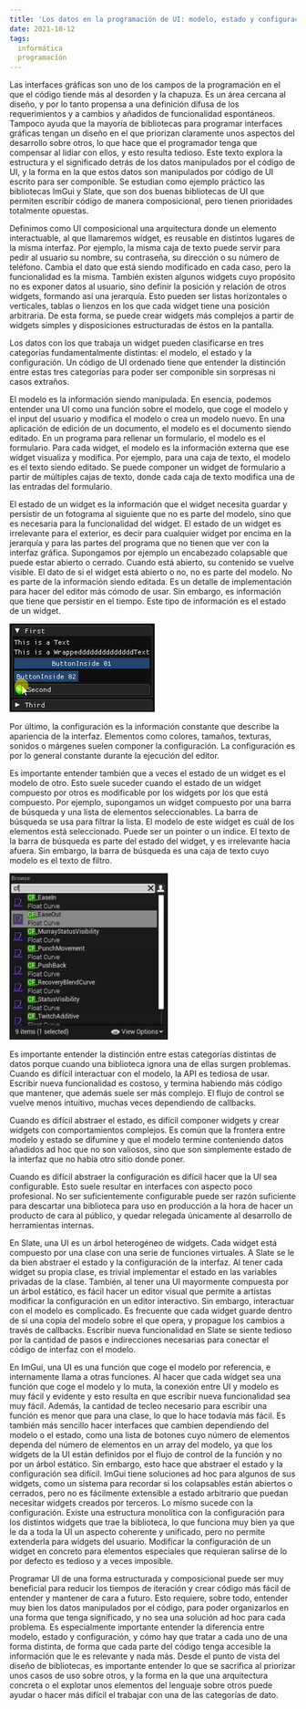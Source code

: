 ```yaml
---
title: 'Los datos en la programación de UI: modelo, estado y configuración'
date: 2021-10-12
tags:
  informática
  programación
---
```

Las interfaces gráficas son uno de los campos de la programación en el que el código tiende más al desorden y la chapuza. Es un área cercana al diseño, y por lo tanto propensa a una definición difusa de los requerimientos y a cambios y añadidos de funcionalidad espontáneos. Tampoco ayuda que la mayoría de bibliotecas para programar interfaces gráficas tengan un diseño en el que priorizan claramente unos aspectos del desarrollo sobre otros, lo que hace que el programador tenga que compensar al lidiar con ellos, y esto resulta tedioso. Este texto explora la estructura y el significado detrás de los datos manipulados por el código de UI, y la forma en la que estos datos son manipulados por código de UI escrito para ser componible. Se estudian como ejemplo práctico las bibliotecas ImGui y Slate, que son dos buenas bibliotecas de UI que permiten escribir código de manera composicional, pero tienen prioridades totalmente opuestas.

Definimos como UI composicional una arquitectura donde un elemento interactuable, al que llamaremos widget, es reusable en distintos lugares de la misma interfaz. Por ejemplo, la misma caja de texto puede servir para pedir al usuario su nombre, su contraseña, su dirección o su número de teléfono. Cambia el dato que está siendo modificado en cada caso, pero la funcionalidad es la misma. También existen algunos widgets cuyo propósito no es exponer datos al usuario, sino definir la posición y relación de otros widgets, formando así una jerarquía. Esto pueden ser listas horizontales o verticales, tablas o lienzos en los que cada widget tiene una posición arbitraria. De esta forma, se puede crear widgets más complejos a partir de widgets simples y disposiciones estructuradas de éstos en la pantalla.

Los datos con los que trabaja un widget pueden clasificarse en tres categorías fundamentalmente distintas: el modelo, el estado y la configuración. Un código de UI ordenado tiene que entender la distinción entre estas tres categorías para poder ser componible sin sorpresas ni casos extraños.

El modelo es la información siendo manipulada. En esencia, podemos entender una UI como una función sobre el modelo, que coge el modelo y el input del usuario y modifica el modelo o crea un modelo nuevo. En una aplicación de edición de un documento, el modelo es el documento siendo editado. En un programa para rellenar un formulario, el modelo es el formulario. Para cada widget, el modelo es la información externa que ese widget visualiza y modifica. Por ejemplo, para una caja de texto, el modelo es el texto siendo editado. Se puede componer un widget de formulario a partir de múltiples cajas de texto, donde cada caja de texto modifica una de las entradas del formulario.

El estado de un widget es la información que el widget necesita guardar y persistir de un fotograma al siguiente que no es parte del modelo, sino que es necesaria para la funcionalidad del widget. El estado de un widget es irrelevante para el exterior, es decir para cualquier widget por encima en la jerarquía y para las partes del programa que no tienen que ver con la interfaz gráfica. Supongamos por ejemplo un encabezado colapsable que puede estar abierto o cerrado. Cuando está abierto, su contenido se vuelve visible. El dato de si el widget está abierto o no, no es parte del modelo. No es parte de la información siendo editada. Es un detalle de implementación para hacer del editor más cómodo de usar. Sin embargo, es información que tiene que persistir en el tiempo. Este tipo de información es el estado de un widget.

![Encabezado colapsable](/images/gui-collapsing-header.png)

Por último, la configuración es la información constante que describe la apariencia de la interfaz. Elementos como colores, tamaños, texturas, sonidos o márgenes suelen componer la configuración. La configuración es por lo general constante durante la ejecución del editor.

Es importante entender también que a veces el estado de un widget es el modelo de otro. Esto suele suceder cuando el estado de un widget compuesto por otros es modificable por los widgets por los que está compuesto. Por ejemplo, supongamos un widget compuesto por una barra de búsqueda y una lista de elementos seleccionables. La barra de búsqueda se usa para filtrar la lista. El modelo de este widget es cuál de los elementos está seleccionado. Puede ser un pointer o un índice. El texto de la barra de búsqueda es parte del estado del widget, y es irrelevante hacia afuera. Sin embargo, la barra de búsqueda es una caja de texto cuyo modelo es el texto de filtro.

![Barra de búsqueda](/images/gui-search-bar.png)

Es importante entender la distinción entre estas categorías distintas de datos porque cuando una biblioteca ignora una de ellas surgen problemas. Cuando es difícil interactuar con el modelo, la API es tediosa de usar. Escribir nueva funcionalidad es costoso, y termina habiendo más código que mantener, que además suele ser más complejo. El flujo de control se vuelve menos intuitivo, muchas veces dependiendo de callbacks.

Cuando es difícil abstraer el estado, es difícil componer widgets y crear widgets con comportamientos complejos. Es común que la frontera entre modelo y estado se difumine y que el modelo termine conteniendo datos añadidos ad hoc que no son valiosos, sino que son simplemente estado de la interfaz que no había otro sitio donde poner.

Cuando es difícil abstraer la configuración es difícil hacer que la UI sea configurable. Esto suele resultar en interfaces con aspecto poco profesional. No ser suficientemente configurable puede ser razón suficiente para descartar una biblioteca para uso en producción a la hora de hacer un producto de cara al público, y quedar relegada únicamente al desarrollo de herramientas internas.

En Slate, una UI es un árbol heterogéneo de widgets. Cada widget está compuesto por una clase con una serie de funciones virtuales. A Slate se le da bien abstraer el estado y la configuración de la interfaz. Al tener cada widget su propia clase, es trivial implementar el estado en las variables privadas de la clase. También, al tener una UI mayormente compuesta por un árbol estático, es fácil hacer un editor visual que permite a artistas modificar la configuración en un editor interactivo. Sin embargo, interactuar con el modelo es complicado. Es frecuente que cada widget guarde dentro de sí una copia del modelo sobre el que opera, y propague los cambios a través de callbacks. Escribir nueva funcionalidad en Slate se siente tedioso por la cantidad de pasos e indirecciones necesarias para conectar el código de interfaz con el modelo.

En ImGui, una UI es una función que coge el modelo por referencia, e internamente llama a otras funciones. Al hacer que cada widget sea una función que coge el modelo y lo muta, la conexión entre UI y modelo es muy fácil y evidente y esto resulta en que escribir nueva funcionalidad sea muy fácil. Además, la cantidad de tecleo necesario para escribir una función es menor que para una clase, lo que lo hace todavía más fácil. Es también más sencillo hacer interfaces que cambien dependiendo del modelo o el estado, como una lista de botones cuyo número de elementos dependa del número de elementos en un array del modelo, ya que los widgets de la UI están definidos por el flujo de control de la función y no por un árbol estático. Sin embargo, esto hace que abstraer el estado y la configuración sea difícil. ImGui tiene soluciones ad hoc para algunos de sus widgets, como un sistema para recordar si los colapsables están abiertos o cerrados, pero no es fácilmente extensible a estado arbitrario que puedan necesitar widgets creados por terceros. Lo mismo sucede con la configuración. Existe una estructura monolítica con la configuración para los distintos widgets que trae la biblioteca, lo que funciona muy bien ya que le da a toda la UI un aspecto coherente y unificado, pero no permite extenderla para widgets del usuario. Modificar la configuración de un widget en concreto para elementos especiales que requieran salirse de lo por defecto es tedioso y a veces imposible.

Programar UI de una forma estructurada y composicional puede ser muy beneficial para reducir los tiempos de iteración y crear código más fácil de entender y mantener de cara a futuro. Esto requiere, sobre todo, entender muy bien los datos manipulados por el código, para poder organizarlos en una forma que tenga significado, y no sea una solución ad hoc para cada problema. Es especialmente importante entender la diferencia entre modelo, estado y configuración, y cómo hay que tratar a cada uno de una forma distinta, de forma que cada parte del código tenga accesible la información que le es relevante y nada más. Desde el punto de vista del diseño de bibliotecas, es importante entender lo que se sacrifica al priorizar unos casos de uso sobre otros, y la forma en la que una arquitectura concreta o el explotar unos elementos del lenguaje sobre otros puede ayudar o hacer más difícil el trabajar con una de las categorías de dato.
